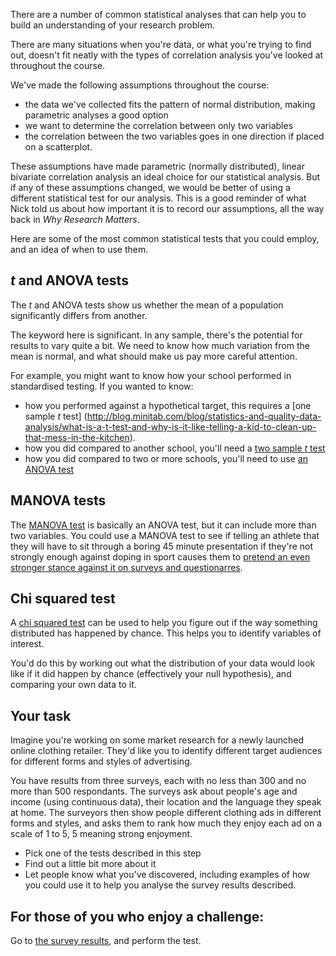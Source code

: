 There are a number of common statistical analyses that can help you to build an understanding of your research problem.

There are many situations when you're data, or what you're trying to find out, doesn't fit neatly with the types of correlation analysis you've looked at throughout the course.

We've made the following assumptions throughout the course:

* the data we've collected fits the pattern of normal distribution, making parametric analyses a good option
* we want to determine the correlation between only two variables 
* the correlation between the two variables goes in one direction if placed on a scatterplot.

These assumptions have made parametric (normally distributed), linear bivariate correlation analysis an ideal choice for our statistical analysis.  But if any of these assumptions changed, we would be better of using a different statistical test for our analysis.  This is a good reminder of what Nick told us about how important it is to record our assumptions, all the way back in _Why Research Matters_.

Here are some of the most common statistical tests that you could employ, and an idea of when to use them.

## _t_ and ANOVA tests

The _t_ and ANOVA tests show us whether the mean of a population significantly differs from another.  

The keyword here is significant.  In any sample, there's the potential for results to vary quite a bit.  We need to know how much variation from the mean is normal, and what should make us pay more careful attention.

For example, you might want to know how your school performed in standardised testing. If you wanted to know:

* how you performed against a hypothetical target, this requires a [one sample _t_ test] (http://blog.minitab.com/blog/statistics-and-quality-data-analysis/what-is-a-t-test-and-why-is-it-like-telling-a-kid-to-clean-up-that-mess-in-the-kitchen).
* how you did compared to another school, you'll need a [two sample _t_ test](link)
* how you did compared to two or more schools, you'll need to use [an ANOVA test](link)

## MANOVA tests

The [MANOVA test](link) is basically an ANOVA test, but it can include more than two variables. You could use a MANOVA test to see if telling an athlete that they will have to sit through a boring 45 minute presentation if they're not strongly enough against doping in sport causes them to [pretend an even stronger stance against it on surveys and questionarres](http://journals.plos.org/plosone/article?id=10.1371/journal.pone.0118507).

## Chi squared test
A [chi squared test](link) can be used to help you figure out if the way something distributed has happened by chance.  This helps you to identify variables of interest.

You'd do this by working out what the distribution of your data would look like if it did happen by chance (effectively your null hypothesis), and comparing your own data to it.  




## Your task

Imagine you're working on some market research for a newly launched online clothing retailer.  They'd like you to identify different target audiences for different forms and styles of advertising.

You have results from three surveys, each with no less than 300 and no more than 500 respondants.  The surveys ask about people's age and income (using continuous data), their location and the language they speak at home. The surveyors then show people different clothing ads in different forms and styles, and asks them to rank how much they enjoy each ad on a scale of 1 to 5, 5 meaning strong enjoyment.

* Pick one of the tests described in this step
* Find out a little bit more about it
* Let people know what you've discovered, including examples of how you could use it to help you analyse the survey results described.

## For those of you who enjoy a challenge:

Go to [the survey results](link), and perform the test.

